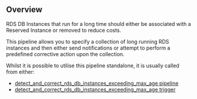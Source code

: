 ## Overview

RDS DB Instances that run for a long time should either be associated with a Reserved Instance or removed to reduce costs.

This pipeline allows you to specify a collection of long running RDS instances and then either send notifications or attempt to perform a predefined corrective action upon the collection.

Whilst it is possible to utilise this pipeline standalone, it is usually called from either:
- [detect_and_correct_rds_db_instances_exceeding_max_age pipeline](https://hub.flowpipe.io/mods/turbot/aws_thrifty/pipelines/aws_thrifty.pipeline.detect_and_correct_rds_db_instances_exceeding_max_age)
- [detect_and_correct_rds_db_instances_exceeding_max_age trigger](https://hub.flowpipe.io/mods/turbot/aws_thrifty/triggers/aws_thrifty.trigger.query.detect_and_correct_rds_db_instances_exceeding_max_age)

